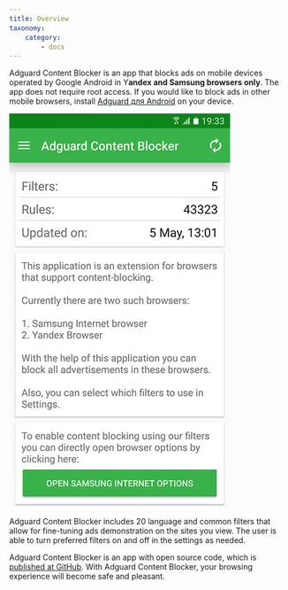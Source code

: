 ```yaml
---
title: Overview
taxonomy:
    category:
        - docs
---
```


Adguard Content Blocker is an app that blocks ads on mobile devices operated by Google Android in Y**andex and Samsung browsers only**. The app does not require root access. If you would like to block ads in other mobile browsers, install [Adguard для Android](kb.adguard.com/en/android/overview) on your device.

![](content-main-en.png)

Adguard Content Blocker includes 20 language and common filters that allow for fine-tuning ads demonstration on the sites you view. The user is able to turn preferred filters on and off in the settings as needed.

Adguard Content Blocker is an app with open source code, which is [published at GitHub](https://github.com/AdguardTeam/ContentBlocker). With Adguard Content Blocker, your browsing experience will become safe and pleasant.
